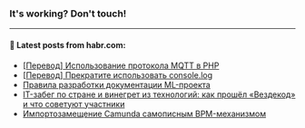 ### It's working? Don't touch!

---
<!--
#### 🛠️ Technical stack:

![C++](https://img.shields.io/badge/C++-informational?logo=c%2B%2B&style=flat&logoColor=white&color=9C033A)
![Java](https://img.shields.io/badge/Java-informational?logo=java&style=flat&logoColor=white&color=007396)
![Kotlin](https://img.shields.io/badge/Kotlin-informational?logo=Kotlin&style=flat&logoColor=white&color=0095D5)
![JS](https://img.shields.io/badge/JS-informational?logo=javaScript&style=flat&logoColor=black&color=F7Df1E) <br>
![HTML5](https://img.shields.io/badge/HTML5-informational?logo=html5&style=flat&logoColor=white&color=E34F26)
![CSS3](https://img.shields.io/badge/CSS3-informational?logo=css3&style=flat&logoColor=white&color=157286)
![Sass](https://img.shields.io/badge/Saas-informational?logo=sass&style=flat&logoColor=white&color=hotpink)
![PHP](https://img.shields.io/badge/PHP-informational?logo=php&style=flat&logoColor=white&color=777BB4) <br>
![WebPAck](https://img.shields.io/badge/WebPack-informational?logo=webPack&style=flat&logoColor=white&color=FF6F00)
![Bootstrap](https://img.shields.io/badge/Bootstrap-informational?logo=Bootstrap&style=flat&logoColor=white&color=7952B3)
![MySQL](https://img.shields.io/badge/MySQL-informational?logo=MySQL&style=flat&logoColor=white&color=00f) <br>
![NodeJS](https://img.shields.io/badge/NodeJS-informational?logo=node.js&style=flat&logoColor=white&color=43853D)
![Spring](https://img.shields.io/badge/Spring-informational?logo=Spring&style=flat&logoColor=white&color=0A9EDC)
![Angular](https://img.shields.io/badge/Vue-informational?logo=vue.js&style=flat&logoColor=white&color=red)
![Git](https://img.shields.io/badge/Git-informational?logo=git&style=flat&logoColor=white&color=darkorange)

___
-->

#### 💬 Latest posts from habr.com:

<!-- BLOG-POST-LIST:START -->
- [[Перевод] Использование протокола MQTT в PHP](https://habr.com/ru/post/676284/?utm_source=habrahabr&utm_medium=rss&utm_campaign=676284)
- [[Перевод] Прекратите использовать console.log](https://habr.com/ru/post/676738/?utm_source=habrahabr&utm_medium=rss&utm_campaign=676738)
- [Правила разработки документации ML-проекта](https://habr.com/ru/post/676716/?utm_source=habrahabr&utm_medium=rss&utm_campaign=676716)
- [IT-забег по стране и винегрет из технологий: как прошёл «Вездекод» и что советуют участники](https://habr.com/ru/post/676694/?utm_source=habrahabr&utm_medium=rss&utm_campaign=676694)
- [Импортозамещение Camunda самописным BPM-механизмом](https://habr.com/ru/post/676156/?utm_source=habrahabr&utm_medium=rss&utm_campaign=676156)
<!-- BLOG-POST-LIST:END -->
